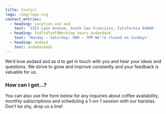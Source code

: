 ```yaml
---
title: Contact
logo: /img/logo.svg
contact_entries:
  - heading: Location asd asd
    text: '3153 Lynn Avenue, South San Francisco, California 94080'
  - heading: fsdfsdfsdfdWorking hours asdasdasd
    text: 'Monday – Saturday: 9AM – 7PM We’re closed on Sundays'
  - heading: asdasd
    text: asdadasdads
---
```

We’d love asdasd asd as d to get in touch with you and hear your ideas and
questions. We strive to grow and improve constantly and your feedback
is valuable for us.

<h3 class="f4 b lh-title mb2">How can I get…?</h3>

You can also use the form below for any inquiries about coffee
availability, monthly subscriptions and scheduling a 1-on-1 session
with our baristas. Don’t be shy, drop us a line!
